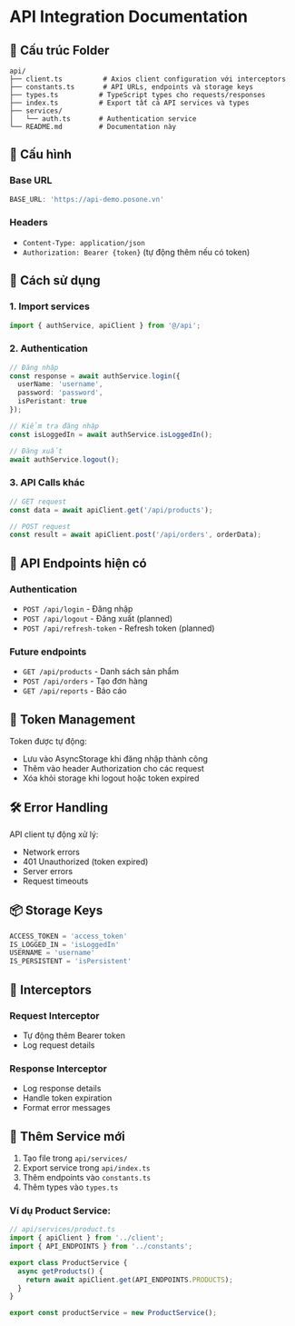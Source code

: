 # API Integration Documentation

## 📁 Cấu trúc Folder

```
api/
├── client.ts          # Axios client configuration với interceptors
├── constants.ts       # API URLs, endpoints và storage keys
├── types.ts          # TypeScript types cho requests/responses
├── index.ts          # Export tất cả API services và types
├── services/
│   └── auth.ts       # Authentication service
└── README.md         # Documentation này
```

## 🔧 Cấu hình

### Base URL
```typescript
BASE_URL: 'https://api-demo.posone.vn'
```

### Headers
- `Content-Type: application/json`
- `Authorization: Bearer {token}` (tự động thêm nếu có token)

## 🚀 Cách sử dụng

### 1. Import services
```typescript
import { authService, apiClient } from '@/api';
```

### 2. Authentication
```typescript
// Đăng nhập
const response = await authService.login({
  userName: 'username',
  password: 'password',
  isPeristant: true
});

// Kiểm tra đăng nhập
const isLoggedIn = await authService.isLoggedIn();

// Đăng xuất
await authService.logout();
```

### 3. API Calls khác
```typescript
// GET request
const data = await apiClient.get('/api/products');

// POST request
const result = await apiClient.post('/api/orders', orderData);
```

## 📝 API Endpoints hiện có

### Authentication
- `POST /api/login` - Đăng nhập
- `POST /api/logout` - Đăng xuất (planned)
- `POST /api/refresh-token` - Refresh token (planned)

### Future endpoints
- `GET /api/products` - Danh sách sản phẩm
- `POST /api/orders` - Tạo đơn hàng
- `GET /api/reports` - Báo cáo

## 🔐 Token Management

Token được tự động:
- Lưu vào AsyncStorage khi đăng nhập thành công
- Thêm vào header Authorization cho các request
- Xóa khỏi storage khi logout hoặc token expired

## 🛠️ Error Handling

API client tự động xử lý:
- Network errors
- 401 Unauthorized (token expired)
- Server errors
- Request timeouts

## 📦 Storage Keys

```typescript
ACCESS_TOKEN = 'access_token'
IS_LOGGED_IN = 'isLoggedIn'
USERNAME = 'username'
IS_PERSISTENT = 'isPersistent'
```

## 🔄 Interceptors

### Request Interceptor
- Tự động thêm Bearer token
- Log request details

### Response Interceptor
- Log response details
- Handle token expiration
- Format error messages

## 🚀 Thêm Service mới

1. Tạo file trong `api/services/`
2. Export service trong `api/index.ts`
3. Thêm endpoints vào `constants.ts`
4. Thêm types vào `types.ts`

### Ví dụ Product Service:
```typescript
// api/services/product.ts
import { apiClient } from '../client';
import { API_ENDPOINTS } from '../constants';

export class ProductService {
  async getProducts() {
    return await apiClient.get(API_ENDPOINTS.PRODUCTS);
  }
}

export const productService = new ProductService();
``` 